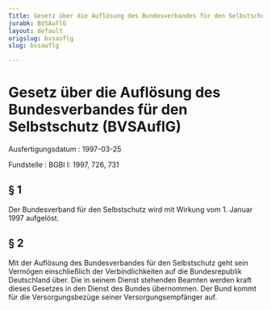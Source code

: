 ```yaml
---
Title: Gesetz über die Auflösung des Bundesverbandes für den Selbstschutz
jurabk: BVSAuflG
layout: default
origslug: bvsauflg
slug: bvsauflg

---
```


# Gesetz über die Auflösung des Bundesverbandes für den Selbstschutz (BVSAuflG)

Ausfertigungsdatum
:   1997-03-25

Fundstelle
:   BGBl I: 1997, 726, 731



## § 1

Der Bundesverband für den Selbstschutz wird mit Wirkung vom 1. Januar 1997 aufgelöst.


## § 2

Mit der Auflösung des Bundesverbandes für den Selbstschutz geht sein Vermögen einschließlich der Verbindlichkeiten auf die Bundesrepublik Deutschland über. Die in seinem Dienst stehenden Beamten werden kraft dieses Gesetzes in den Dienst des Bundes übernommen. Der Bund kommt für die Versorgungsbezüge seiner Versorgungsempfänger auf.

